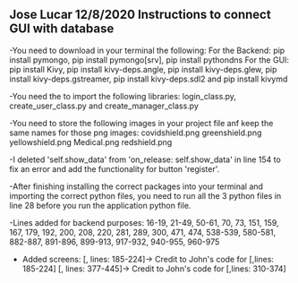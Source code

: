 ## Jose Lucar 12/8/2020 Instructions to connect GUI with database 

-You need to download in your terminal the following:
 For the Backend: pip install pymongo, pip install pymongo[srv], pip install pythondns
 For the GUI: pip install Kivy, pip install kivy-deps.angle, pip install kivy-deps.glew,
 pip install kivy-deps.gstreamer, pip install kivy-deps.sdl2 and pip install kivymd

-You need the to import the following libraries: login_class.py, create_user_class.py and create_manager_class.py

-You need to store the following images in your project file anf keep the same names for those png images:
 covidshield.png
 greenshield.png
 yellowshield.png
 Medical.png
 redshield.png

-I deleted 'self.show_data' from 'on_release: self.show_data' in line 154
 to fix an error and add the functionality for button 'register'.

-After finishing installing the correct packages into your terminal and importing
 the correct python files, you need to run all the 3 python files in line 28 before you run the application python file. 

-Lines added for backend purposes:
 16-19, 21-49, 50-61, 70, 73, 151, 159, 167, 179, 192, 200, 208, 220, 281, 289, 300, 471, 474, 
 538-539, 580-581, 882-887, 891-896, 899-913, 917-932, 940-955, 960-975

- Added screens: [<RegisterScreenManager>, lines: 185-224]-> Credit to John's code for [<RegisterScreen>,lines: 185-224]
           [<StartSurveyManagerScreen>, lines: 377-445]-> Credit to John's code for [<StartSurveyScreen>,lines: 310-374]

